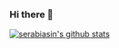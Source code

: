 ### Hi there 👋

<!--
**serabiasin/serabiasin** is a ✨ _special_ ✨ repository because its `README.md` (this file) appears on your GitHub profile.

Here are some ideas to get you started:

- 🔭 I’m currently working on ...
- 🌱 I’m currently learning ...
- 👯 I’m looking to collaborate on ...
- 🤔 I’m looking for help with ...
- 💬 Ask me about ...
- 📫 How to reach me: ...
- 😄 Pronouns: ...
- ⚡ Fun fact: ...
-->
[![serabiasin's github stats](https://github-readme-stats.vercel.app/api?username=serabiasin)](https://github.com/serabiasin/github-readme-stats)
